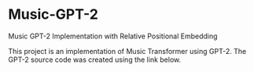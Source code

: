 # Music-GPT-2
Music GPT-2 Implementation with Relative Positional Embedding

This project is an implementation of Music Transformer using GPT-2.
The GPT-2 source code was created using the link below.
